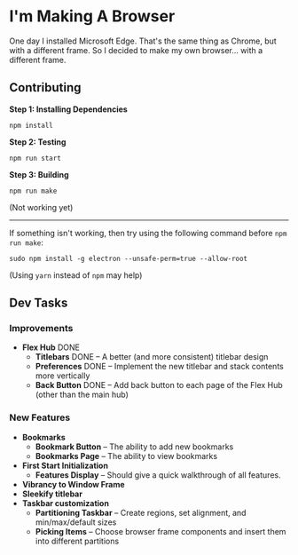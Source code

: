 # I'm Making A Browser

One day I installed Microsoft Edge. That's the same thing as Chrome, but with a different frame. So I decided to make my own browser... with a different frame.

## Contributing

**Step 1: Installing Dependencies**

```
npm install
```

**Step 2: Testing**

```
npm run start
```

**Step 3: Building**

```
npm run make
```

(Not working yet)

---

If something isn't working, then try using the following command before `npm run make`:

```
sudo npm install -g electron --unsafe-perm=true --allow-root
```

(Using `yarn` instead of `npm` may help)

## Dev Tasks

### Improvements

-   **Flex Hub** DONE
    -   **Titlebars** DONE – A better (and more consistent) titlebar design
    -   **Preferences** DONE – Implement the new titlebar and stack contents more vertically
    -   **Back Button** DONE – Add back button to each page of the Flex Hub (other than the main hub)

### New Features

-   **Bookmarks**
    -   **Bookmark Button** – The ability to add new bookmarks
    -   **Bookmarks Page** – The ability to view bookmarks
-   **First Start Initialization**
    -   **Features Display** – Should give a quick walkthrough of all features.
-   **Vibrancy to Window Frame**
-   **Sleekify titlebar**
-   **Taskbar customization**
    -   **Partitioning Taskbar** – Create regions, set alignment, and min/max/default sizes
    -   **Picking Items** – Choose browser frame components and insert them into different partitions
